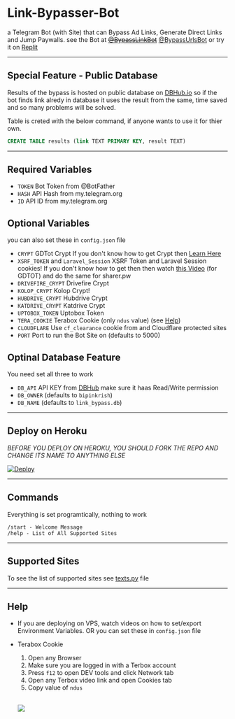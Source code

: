 # Link-Bypasser-Bot

a Telegram Bot (with Site) that can Bypass Ad Links, Generate Direct Links and Jump Paywalls. see the Bot at
~~[@BypassLinkBot](https://t.me/BypassLinkBot)~~ [@BypassUrlsBot](https://t.me/BypassUrlsBot) or try it on [Replit](https://replit.com/@bipinkrish/Link-Bypasser#app.py)

---

## Special Feature - Public Database

Results of the bypass is hosted on public database on [DBHub.io](https://dbhub.io/bipinkrish/link_bypass.db) so if the bot finds link alredy in database it uses the result from the same, time saved and so many problems will be solved.

Table is creted with the below command, if anyone wants to use it for thier own.

```sql
CREATE TABLE results (link TEXT PRIMARY KEY, result TEXT)
```

---

## Required Variables

- `TOKEN` Bot Token from @BotFather
- `HASH` API Hash from my.telegram.org
- `ID` API ID from my.telegram.org

## Optional Variables
you can also set these in `config.json` file

- `CRYPT` GDTot Crypt If you don't know how to get Crypt then [Learn Here](https://www.youtube.com/watch?v=EfZ29CotRSU)
- `XSRF_TOKEN` and `Laravel_Session` XSRF Token and Laravel Session cookies! If you don't know how to get then then watch [this Video](https://www.youtube.com/watch?v=EfZ29CotRSU) (for GDTOT) and do the same for sharer.pw
- `DRIVEFIRE_CRYPT` Drivefire Crypt
- `KOLOP_CRYPT`  Kolop Crypt!
- `HUBDRIVE_CRYPT` Hubdrive Crypt
- `KATDRIVE_CRYPT` Katdrive Crypt
- `UPTOBOX_TOKEN` Uptobox Token
- `TERA_COOKIE` Terabox Cookie (only `ndus` value) (see [Help](#help))
- `CLOUDFLARE` Use `cf_clearance` cookie from and Cloudflare protected sites
- `PORT` Port to run the Bot Site on (defaults to 5000)

## Optinal Database Feature
You need set all three to work

- `DB_API` API KEY from [DBHub](https://dbhub.io/pref) make sure it haas Read/Write permission
- `DB_OWNER` (defaults to `bipinkrish`)
- `DB_NAME` (defaults to `link_bypass.db`)

---

## Deploy on Heroku

*BEFORE YOU DEPLOY ON HEROKU, YOU SHOULD FORK THE REPO AND CHANGE ITS NAME TO ANYTHING ELSE*<br>

[![Deploy](https://www.herokucdn.com/deploy/button.svg)](https://heroku.com/deploy?template=https://github.com/TellyCloud/passer-Bot)</br>

---

## Commands

Everything is set programtically, nothing to work

```
/start - Welcome Message
/help - List of All Supported Sites
```

---

## Supported Sites

To see the list of supported sites see [texts.py](https://github.com/bipinkrish/Link-Bypasser-Bot/blob/main/texts.py) file

---

## Help

* If you are deploying on VPS, watch videos on how to set/export Environment Variables. OR you can set these in `config.json` file
* Terabox Cookie

    1. Open any Browser
    2. Make sure you are logged in with a Terbox account
    3. Press `f12` to open DEV tools and click Network tab
    4. Open any Terbox video link and open Cookies tab
    5. Copy value of `ndus`
   
   <br>

   ![](https://i.ibb.co/hHBZM5m/Screenshot-113.png)
